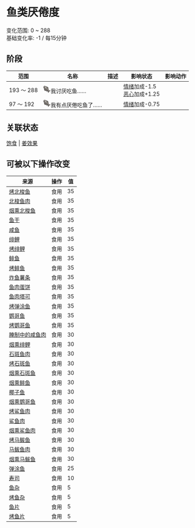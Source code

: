 # 鱼类<nobr>厌倦度</nobr>  
变化范围: 0 ~ 288  
基础变化率: -1 / 每15分钟  
## 阶段  
范围  |  名称  |  描述  |  影响状态  |  影响动作  
----  |  ----  |  ----  |  ----  |  ----  
193 ～ 288  |  <img decoding="async" src="Sprite/SaturationFish.png" href="a.md" style="max-width:20px;max-height:20px;">我讨厌吃鱼……  |    |  [情绪](Morale.md)加成-1.5<br>[恶心](Nausea.md)加成+1.25  |    
97 ～ 192  |  <img decoding="async" src="Sprite/SaturationFish.png" href="a.md" style="max-width:20px;max-height:20px;">我有点厌倦吃鱼了……  |    |  [情绪](Morale.md)加成-0.75  |    
## 关联状态  
[饱食](Satiation.md)  |  [姜效果](GingerEffect.md)  
## 可被以下操作改变  
来源  |  操作  |  值  
----  |  ----  |  ----  
[烤北梭鱼](BonefishCooked.md)  |  食用  |  35  
[北梭鱼肉](BonefishMeat.md)  |  食用  |  35  
[烟熏北梭鱼](BonefishSmoked.md)  |  食用  |  35  
[鱼干](FishDried.md)  |  食用  |  35  
[咸鱼](FishSalted.md)  |  食用  |  35  
[绯鲤](Goatfish.md)  |  食用  |  35  
[烤绯鲤](GoatfishCooked.md)  |  食用  |  35  
[鲱鱼](Herring.md)  |  食用  |  35  
[烤鲱鱼](HerringCooked.md)  |  食用  |  35  
[炸鱼薯条](FishNChips.md)  |  食用  |  35  
[鱼肉蛋饼](FishOmelette.md)  |  食用  |  35  
[鱼肉塔可](FishTaco.md)  |  食用  |  35  
[烤弹涂鱼](MudskipperCooked.md)  |  食用  |  35  
[鹦哥鱼](ParrotFish.md)  |  食用  |  35  
[烤鹦哥鱼](ParrotFishCooked.md)  |  食用  |  35  
[腌制中的咸鱼肉](FishSaltedDrying.md)  |  食用  |  30  
[烟熏绯鲤](GoatfishSmoked.md)  |  食用  |  30  
[石斑鱼肉](GrouperMeat.md)  |  食用  |  30  
[烤石斑鱼](GrouperMeatCooked.md)  |  食用  |  30  
[烟熏石斑鱼](GrouperMeatSmoked.md)  |  食用  |  30  
[烟熏鲱鱼](HerringSmoked.md)  |  食用  |  30  
[椰子鱼](CoconutFish.md)  |  食用  |  30  
[烟熏鹦哥鱼](ParrotFishSmoked.md)  |  食用  |  30  
[烤鲨鱼肉](SharkCooked.md)  |  食用  |  30  
[鲨鱼肉](SharkMeat.md)  |  食用  |  30  
[烟熏鲨鱼肉](SharkSmoked.md)  |  食用  |  30  
[烤马鲅鱼](ThreadfinCooked.md)  |  食用  |  30  
[马鲅鱼肉](ThreadfinMeat.md)  |  食用  |  30  
[烟熏马鲅鱼](ThreadfinSmoked.md)  |  食用  |  30  
[弹涂鱼](Mudskipper.md)  |  食用  |  25  
[寿司](Sushi.md)  |  食用  |  10  
[鱼杂](FishScraps.md)  |  食用  |  5  
[烤鱼杂](FishScrapsCooked.md)  |  食用  |  5  
[鱼片](FishSlices.md)  |  食用  |  5  
[烤鱼片](FishSlicesCooked.md)  |  食用  |  5  
